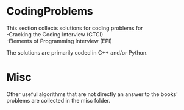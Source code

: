 # CodingProblems  

This section collects solutions for coding problems for  
  -Cracking the Coding Interview (CTCI)  
  -Elements of Programming Interview (EPI)  
  
The solutions are primarily coded in C++ and/or Python.
  
  
# Misc  
Other useful algorithms that are not directly an answer to the books' problems are collected in the misc folder.  

